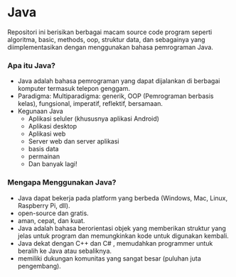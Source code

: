 # Java

Repositori ini berisikan berbagai macam source code program seperti algoritma, basic, methods, oop, struktur data, dan sebagainya yang diimplementasikan dengan menggunakan bahasa pemrograman Java.

### Apa itu Java?
- Java adalah bahasa pemrograman yang dapat dijalankan di berbagai komputer termasuk telepon genggam.
- Paradigma: Multiparadigma: generik, OOP (Pemrograman berbasis kelas), fungsional, imperatif, reflektif, bersamaan.
- Kegunaan Java
    - Aplikasi seluler (khususnya aplikasi Android)
    - Aplikasi desktop
    - Aplikasi web
    - Server web dan server aplikasi
    - basis data
    - permainan
    - Dan banyak lagi!

### Mengapa Menggunakan Java?
- Java dapat bekerja pada platform yang berbeda (Windows, Mac, Linux, Raspberry Pi, dll).
- open-source dan gratis.
- aman, cepat, dan kuat.
- Java adalah bahasa berorientasi objek yang memberikan struktur yang jelas untuk program dan memungkinkan kode untuk digunakan kembali.
- Java dekat dengan C++ dan C# , memudahkan programmer untuk beralih ke Java atau sebaliknya.
- memiliki dukungan komunitas yang sangat besar (puluhan juta pengembang).